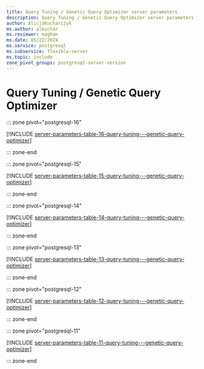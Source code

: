 ```yaml
---
title: Query Tuning / Genetic Query Optimizer server parameters
description: Query Tuning / Genetic Query Optimizer server parameters for Azure Database for PostgreSQL - Flexible Server.
author: AlicjaKucharczyk
ms.author: alkuchar
ms.reviewer: maghan
ms.date: 05/22/2024
ms.service: postgresql
ms.subservice: flexible-server
ms.topic: include
zone_pivot_groups: postgresql-server-version
---
```

# Query Tuning / Genetic Query Optimizer


::: zone pivot="postgresql-16"

[!INCLUDE [server-parameters-table-16-query-tuning---genetic-query-optimizer](./includes/server-parameters-table-16-query-tuning---genetic-query-optimizer.md)]

::: zone-end


::: zone pivot="postgresql-15"

[!INCLUDE [server-parameters-table-15-query-tuning---genetic-query-optimizer](./includes/server-parameters-table-15-query-tuning---genetic-query-optimizer.md)]

::: zone-end


::: zone pivot="postgresql-14"

[!INCLUDE [server-parameters-table-14-query-tuning---genetic-query-optimizer](./includes/server-parameters-table-14-query-tuning---genetic-query-optimizer.md)]

::: zone-end


::: zone pivot="postgresql-13"

[!INCLUDE [server-parameters-table-13-query-tuning---genetic-query-optimizer](./includes/server-parameters-table-13-query-tuning---genetic-query-optimizer.md)]

::: zone-end


::: zone pivot="postgresql-12"

[!INCLUDE [server-parameters-table-12-query-tuning---genetic-query-optimizer](./includes/server-parameters-table-12-query-tuning---genetic-query-optimizer.md)]

::: zone-end


::: zone pivot="postgresql-11"

[!INCLUDE [server-parameters-table-11-query-tuning---genetic-query-optimizer](./includes/server-parameters-table-11-query-tuning---genetic-query-optimizer.md)]

::: zone-end


